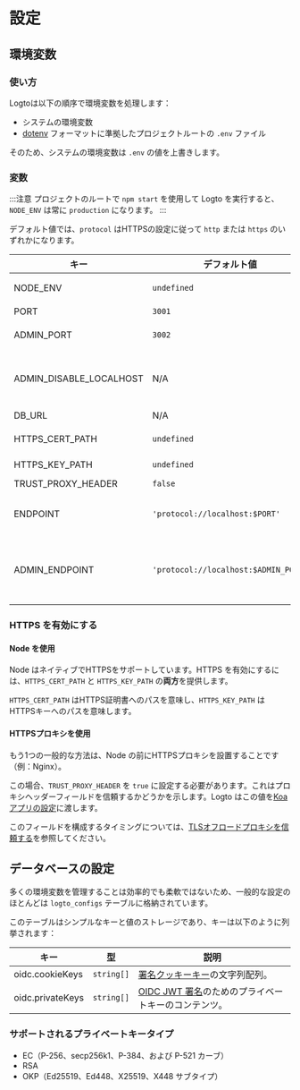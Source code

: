# 設定

## 環境変数

### 使い方

Logtoは以下の順序で環境変数を処理します：

- システムの環境変数
- [dotenv](https://github.com/motdotla/dotenv#readme) フォーマットに準拠したプロジェクトルートの `.env` ファイル

そのため、システムの環境変数は `.env` の値を上書きします。

### 変数

:::注意
プロジェクトのルートで `npm start` を使用して Logto を実行すると、`NODE_ENV` は常に `production` になります。
:::

デフォルト値では、`protocol` はHTTPSの設定に従って `http` または `https` のいずれかになります。

| キー                     | デフォルト値                        | 型                                                       | 説明                                                                                                                                                                                                              |
| ----------------------- | ------------------------------------ | -------------------------------------------------------- | -------------------------------------------------------------------------------------------------------------------------------------------------------- |
| NODE_ENV                | `undefined`                          | <code>'production' &#124; 'test' &#124; undefined</code> | Logto が実行される環境の種類。                                                                                                                                                                             |
| PORT                    | `3001`                               | `number`                                                 | Logto がリッスンするローカルポート。                                                                                                                                                                                    |
| ADMIN_PORT              | `3002`                               | `number`                                                 | Logto Admin Console がリッスンするローカルポート。                                                                                                                                                                      |
| ADMIN_DISABLE_LOCALHOST | N/A                                  | <code>string &#124; boolean &#124; number</code>         | `1` または `true` と設定すると、Admin Console のポートが無効になります。`ADMIN_ENDPOINT` が未設定の場合、Admin Console は完全に無効になります。                                                                                  |
| DB_URL                  | N/A                                  | `string`                                                 | Logto データベースの[Postgres DSN](https://www.postgresql.org/docs/14/libpq-connect.html#id-1.7.3.8.3.6)。                                                                                                             |
| HTTPS_CERT_PATH         | `undefined`                          | <code>string &#124; undefined</code>                     | 詳細は[HTTPS を有効にする](#enabling-https)を参照してください。                                                                                                                                                                       |
| HTTPS_KEY_PATH          | `undefined`                          | <code>string &#124; undefined</code>                     | 同上。                                                                                                                                                                                                                   |
| TRUST_PROXY_HEADER      | `false`                              | `boolean`                                                | 同上。                                                                                                                                                                                                                   |
| ENDPOINT                | `'protocol://localhost:$PORT'`       | `string`                                                 | オンラインテストまたは本番向けにカスタムドメイン付きのURLを指定できます。これは[OIDC発行者識別子](https://openid.net/specs/openid-connect-core-1_0.html#IssuerIdentifier)の値にも影響します。 |
| ADMIN_ENDPOINT          | `'protocol://localhost:$ADMIN_PORT'` | `string`                                                 | 本番 (例：`ADMIN_ENDPOINT=https://admin.domain.com`) 向けにカスタムドメイン付きのURLを指定できます。これは Admin Console のリダイレクト URI の値にも影響します。                                           |

### HTTPS を有効にする

#### Node を使用

Node はネイティブでHTTPSをサポートしています。HTTPS を有効にするには、`HTTPS_CERT_PATH` と `HTTPS_KEY_PATH` の**両方**を提供します。

`HTTPS_CERT_PATH` はHTTPS証明書へのパスを意味し、`HTTPS_KEY_PATH` はHTTPSキーへのパスを意味します。

#### HTTPSプロキシを使用

もう1つの一般的な方法は、Node の前にHTTPSプロキシを設置することです（例：Nginx）。

この場合、`TRUST_PROXY_HEADER` を `true` に設定する必要があります。これはプロキシヘッダーフィールドを信頼するかどうかを示します。Logto はこの値を[Koaアプリの設定](https://github.com/koajs/koa/blob/master/docs/api/index.md#settings)に渡します。

このフィールドを構成するタイミングについては、[TLSオフロードプロキシを信頼する](https://github.com/panva/node-oidc-provider/blob/main/docs/README.md#trusting-tls-offloading-proxies)を参照してください。

## データベースの設定

多くの環境変数を管理することは効率的でも柔軟ではないため、一般的な設定のほとんどは `logto_configs` テーブルに格納されています。

このテーブルはシンプルなキーと値のストレージであり、キーは以下のように列挙されます：

| キー              | 型                  | 説明                                                                                      |
| ---------------- | --------------------- | ---------------------------------------------------------------------------------------------------------------------------------- |
| oidc.cookieKeys  | <code>string[]</code> | [署名クッキーキー](https://github.com/panva/node-oidc-provider/blob/main/docs/README.md#cookieskeys)の文字列配列。   |
| oidc.privateKeys | <code>string[]</code> | [OIDC JWT 署名](https://openid.net/specs/openid-connect-core-1_0.html#Signing)のためのプライベートキーのコンテンツ。 |

### サポートされるプライベートキータイプ

- EC（P-256、secp256k1、P-384、および P-521 カーブ）
- RSA
- OKP（Ed25519、Ed448、X25519、X448 サブタイプ）